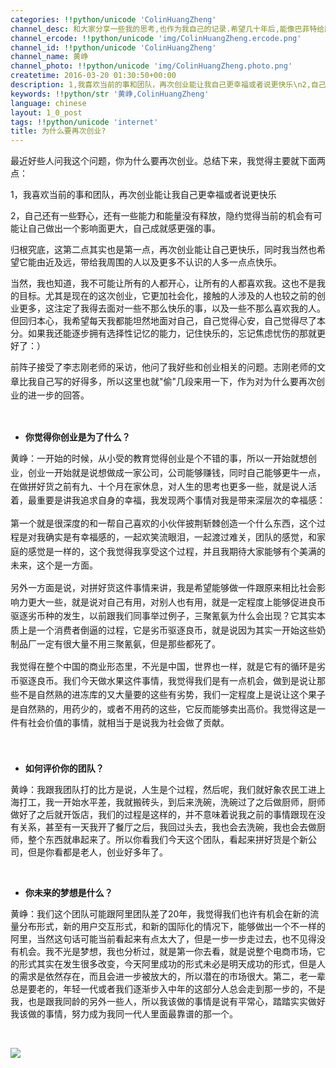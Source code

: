```yaml
---
categories: !!python/unicode 'ColinHuangZheng'
channel_desc: 和大家分享一些我的思考,也作为我自己的记录.希望几十年后,能像巴菲特给股东的信一样,依然可读.
channel_ercode: !!python/unicode 'img/ColinHuangZheng.ercode.png'
channel_id: !!python/unicode 'ColinHuangZheng'
channel_name: 黄峥
channel_photo: !!python/unicode 'img/ColinHuangZheng.photo.png'
createtime: 2016-03-20 01:30:50+00:00
description: 1,我喜欢当前的事和团队，再次创业能让我自己更幸福或者说更快乐\n2,自己还有一些野心，还有一些能力和能量没有释放，隐约觉得当前的机会有可能让自己做出一个影响面更大，自己成就感更强的事。
keywords: !!python/str '黄峥,ColinHuangZheng'
language: chinese
layout: 1_0_post
tags: !!python/unicode 'internet'
title: 为什么要再次创业?
---
```

<div class="rich_media_content" id="js_content">
<p>
         最近好些人问我这个问题，你为什么要再次创业。总结下来，我觉得主要就下面两点：
        </p>
<p>
         1，我喜欢当前的事和团队，再次创业能让我自己更幸福或者说更快乐
        </p>
<p>
         2，自己还有一些野心，还有一些能力和能量没有释放，隐约觉得当前的机会有可能让自己做出一个影响面更大，自己成就感更强的事。
        </p>
<p>
         归根究底，这第二点其实也是第一点，再次创业能让自己更快乐，同时我当然也希望它能由近及远，带给我周围的人以及更多不认识的人多一点点快乐。
        </p>
<p>
         当然，我也知道，我不可能让所有的人都开心，让所有的人都喜欢我。这也不是我的目标。尤其是现在的这次创业，它更加社会化，接触的人涉及的人也较之前的创业更多，这注定了我得去面对一些不那么快乐的事，以及一些不那么喜欢我的人。但回归本心，我希望每天我都能坦然地面对自己，自己觉得心安，自己觉得尽了本分。如果我还能逐步拥有选择性记忆的能力，记住快乐的，忘记焦虑忧伤的那就更好了：）
        </p>
<p>
<span style="line-height: 1.6;">
          前阵子接受了李志刚老师的采访，他问了我好些和创业相关的问题。志刚老师的文章比我自己写的好得多，所以这里也就"偷"几段来用一下，作为对为什么要再次创业的进一步的回答。
         </span>
</p>
<p>
<br/>
</p>
<ul class="list-paddingleft-2" style="list-style-type: disc;">
<li>
<p>
<strong>
            你觉得你创业是为了什么？
           </strong>
</p>
</li>
</ul>
<p>
<span style="line-height: 1.6;">
          黄峥：一开始的时候，从小受的教育觉得创业是个不错的事，所以一开始就想创业，创业一开始就是说想做成一家公司，公司能够赚钱，同时自己能够更牛一点，在做拼好货之前有九、十个月在家休息，对人生的思考也更多一些，就是说人活着，最重要是讲我追求自身的幸福，我发现两个事情对我是带来深层次的幸福感：
         </span>
</p>
<p>
<span style="line-height: 1.6;">
          第一个就是很深度的和一帮自己喜欢的小伙伴披荆斩棘创造一个什么东西，这个过程是对我确实是有幸福感的，一起欢笑流眼泪，一起渡过难关，团队的感觉，和家庭的感觉是一样的，这个我觉得我享受这个过程，并且我期待大家能够有个美满的未来，这个是一方面。
         </span>
</p>
<p>
<span style="line-height: 1.6;">
          另外一方面是说，对拼好货这件事情来讲，我是希望能够做一件跟原来相比社会影响力更大一些，就是说对自己有用，对别人也有用，就是一定程度上能够促进良币驱逐劣币种的发生，以前跟我们同事举过例子，三聚氰氨为什么会出现？它其实本质上是一个消费者倒逼的过程，它是劣币驱逐良币，就是说因为其实一开始这些奶制品厂一定有很大量不用三聚氰氨，但是那些都死了。
         </span>
</p>
<p>
<span style="line-height: 1.6;">
          我觉得在整个中国的商业形态里，不光是中国，世界也一样，就是它有的循环是劣币驱逐良币。我们今天做水果这件事情，我觉得我们是有一点机会，做到是说让那些不是自然熟的进冻库的又大量要的这些有劣势，我们一定程度上是说让这个果子是自然熟的，用药少的，或者不用药的这些，它反而能够卖出高价。我觉得这是一件有社会价值的事情，就相当于是说我为社会做了贡献。
         </span>
</p>
<p>
<span style="line-height: 1.6;">
<br/>
</span>
</p>
<ul class="list-paddingleft-2" style="list-style-type: disc;">
<li>
<p>
<strong>
            如何评价你的团队？
           </strong>
</p>
</li>
</ul>
<p>
         黄峥：我跟我团队打的比方是说，人生是个过程，然后呢，我们就好象农民工进上海打工，我一开始水平差，我就搬砖头，到后来洗碗，洗碗过了之后做厨师，厨师做好了之后就开饭店，我们的过程是这样的，并不意味着说我之前的事情跟现在没有关系，甚至有一天我开了餐厅之后，我回过头去，我也会去洗碗，我也会去做厨师，整个东西就串起来了。所以你看我们今天这个团队，看起来拼好货是个新公司，但是你看都是老人，创业好多年了。
        </p>
<p>
<br/>
</p>
<ul class="list-paddingleft-2" style="list-style-type: disc;">
<li>
<p>
<strong>
            你未来的梦想是什么？
           </strong>
</p>
</li>
</ul>
<p>
         黄峥：我们这个团队可能跟阿里团队差了20年，我觉得我们也许有机会在新的流量分布形式，新的用户交互形式，和新的国际化的情况下，能够做出一个不一样的阿里，当然这句话可能当前看起来有点太大了，但是一步一步走过去，也不见得没有机会。我不光是梦想，我也分析过，就是第一你去看，就是说整个电商市场，它的形式其实在发生很多改变，今天阿里成功的形式未必是明天成功的形式，但是人的需求是依然存在，而且会进一步被放大的，所以潜在的市场很大。第二，老一辈总是要老的，年轻一代或者我们逐渐步入中年的这部分人总会走到那一步的，不是我，也是跟我同龄的另外一些人，所以我该做的事情是说有平常心，踏踏实实做好我该做的事情，努力成为我同一代人里面最靠谱的那一个。
        </p>
<p>
<br/>
</p>
<p>
<img data-ratio="1" data-s="300,640" data-src="" data-type="jpeg" data-w="344" src="{{ '/img/YLDSCEuZpZywicRYiaUuhaUSHQW0w1bmYVITjSRdHC4ez2GMa0f99FiciaxnbBkZ22TtepRDBbuLSH6qibDTCATI57A.jpeg' | prepend: site.img | replace: '//','/' }}" style="color: rgb(62, 62, 62); line-height: 25.6000003814697px; white-space: pre-wrap; box-sizing: border-box !important; word-wrap: break-word !important; width: auto !important; visibility: visible !important; background-color: rgb(255, 255, 255);" width="auto"/>
</p>
</div>